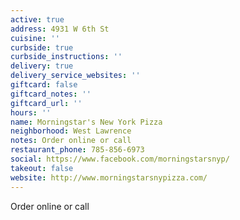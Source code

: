 ```yaml
---
active: true
address: 4931 W 6th St
cuisine: ''
curbside: true
curbside_instructions: ''
delivery: true
delivery_service_websites: ''
giftcard: false
giftcard_notes: ''
giftcard_url: ''
hours: ''
name: Morningstar's New York Pizza
neighborhood: West Lawrence
notes: Order online or call
restaurant_phone: 785-856-6973
social: https://www.facebook.com/morningstarsnyp/
takeout: false
website: http://www.morningstarsnypizza.com/
---
```


Order online or call